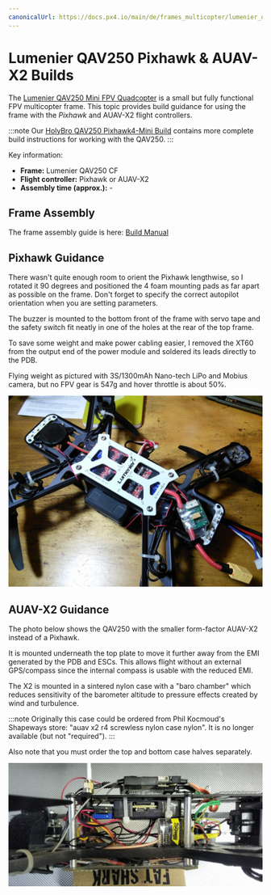 ```yaml
---
canonicalUrl: https://docs.px4.io/main/de/frames_multicopter/lumenier_qav250_pixhawk_auav_x2
---
```


# Lumenier QAV250 Pixhawk & AUAV-X2 Builds

The [Lumenier QAV250 Mini FPV Quadcopter](https://www.lumenier.com/products/legacy/qav250) is a small but fully functional FPV multicopter frame. This topic provides build guidance for using the frame with the *Pixhawk* and AUAV-X2 flight controllers.

:::note
Our [HolyBro QAV250 Pixhawk4-Mini Build](holybro_qav250_pixhawk4_mini.md) contains more complete build instructions for working with the QAV250.
:::

Key information:

- **Frame:** Lumenier QAV250 CF
- **Flight controller:** Pixhawk or AUAV-X2
- **Assembly time (approx.):** -

## Frame Assembly

The frame assembly guide is here: [Build Manual](https://www.lumenier.com/products/legacy/build-manual) <!-- QAV250 G10 Build Manual -->

## Pixhawk Guidance

There wasn't quite enough room to orient the Pixhawk lengthwise, so I rotated it 90 degrees and positioned the 4 foam mounting pads as far apart as possible on the frame. Don't forget to specify the correct autopilot orientation when you are setting parameters.

The buzzer is mounted to the bottom front of the frame with servo tape and the safety switch fit neatly in one of the holes at the rear of the top frame.

To save some weight and make power cabling easier, I removed the XT60 from the output end of the power module and soldered its leads directly to the PDB.

Flying weight as pictured with 3S/1300mAh Nano-tech LiPo and Mobius camera, but no FPV gear is 547g and hover throttle is about 50%.

![QAV250 Pixhawk Build showing power module](../../assets/airframes/multicopter/lumenier_qav250_auav_x2/qav250_pixhawk_power_module.jpg)

## AUAV-X2 Guidance

The photo below shows the QAV250 with the smaller form-factor AUAV-X2 instead of a Pixhawk.

It is mounted underneath the top plate to move it further away from the EMI generated by the PDB and ESCs. This allows flight without an external GPS/compass since the internal compass is usable with the reduced EMI.

The X2 is mounted in a sintered nylon case with a "baro chamber" which reduces sensitivity of the barometer altitude to pressure effects created by wind and turbulence.

:::note
Originally this case could be ordered from Phil Kocmoud's Shapeways store: "auav x2 r4 screwless nylon case nylon". It is no longer available (but not "required").
:::

Also note that you must order the top and bottom case halves separately.

![QAV250 with AUV-X2](../../assets/airframes/multicopter/lumenier_qav250_auav_x2/qav250_auv_x2.png)